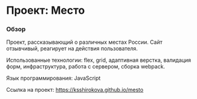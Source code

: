 # Проект: Место

### Обзор

Проект, рассказывающий о различных местах России.
Сайт отзывчивый, реагирует на действия пользователя.

Использованные технологии: flex, grid, адаптивная верстка, валидация форм, инфраструктура, работа с сервером, сборка webpack.

Язык программирования: JavaScript



Ссылка на проект: https://ksshirokova.github.io/mesto

